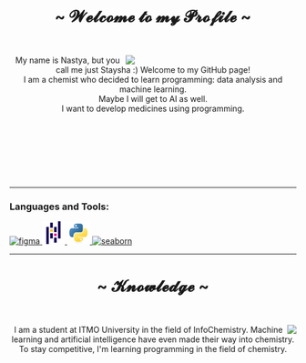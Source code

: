 <body>
  <center>
<h1 align="center">~ 𝓦𝓮𝓵𝓬𝓸𝓶𝓮 𝓽𝓸 𝓶𝔂 𝓟𝓻𝓸𝓯𝓲𝓵𝓮 ~</h1>
 <br>
<p>
  <div align="center">
<img src="https://i.pinimg.com/1200x/1e/e6/54/1ee654f04d664cf6d985c4fd8996a38e.jpg" align="right" width="300px">
  </div>
</div>
<div>
        My name is Nastya, but you call me just Staysha :) Welcome to my GitHub page! <br> I am a chemist who decided to learn programming: data analysis and machine learning. <br> Maybe I will get to AI as well. <br> I want to develop medicines using programming.
<br><br>
<br><br>
</p>

<br><br><br>
  ___
    
<h3 align="left">Languages and Tools:</h3>
<p align="left"> <a href="https://www.figma.com/" target="_blank" rel="noreferrer"> <img src="https://www.vectorlogo.zone/logos/figma/figma-icon.svg" alt="figma" width="40" height="40"/> </a> <a href="https://pandas.pydata.org/" target="_blank" rel="noreferrer"> <img src="https://raw.githubusercontent.com/devicons/devicon/2ae2a900d2f041da66e950e4d48052658d850630/icons/pandas/pandas-original.svg" alt="pandas" width="40" height="40"/> </a> <a href="https://www.python.org" target="_blank" rel="noreferrer"> <img src="https://raw.githubusercontent.com/devicons/devicon/master/icons/python/python-original.svg" alt="python" width="40" height="40"/> </a> <a href="https://seaborn.pydata.org/" target="_blank" rel="noreferrer"> <img src="https://seaborn.pydata.org/_images/logo-mark-lightbg.svg" alt="seaborn" width="40" height="40"/> </a> </p>

___

<h1 align="center">        ~ 𝓚𝓷𝓸𝔀𝓵𝓮𝓭𝓰𝓮 ~</h1>
 <br>
<p>
  <div align="center">
<img src="https://avatars.mds.yandex.net/i?id=71766d5e98f1c1204f507ebaea0bedee8b298a27-5026425-images-thumbs&n=13" align="right">
  </div>
</div>
<div>
I am a student at ITMO University in the field of InfoChemistry. Machine learning and artificial intelligence have even made their way into chemistry. To stay competitive, I'm learning programming in the field of chemistry. 
</p>
